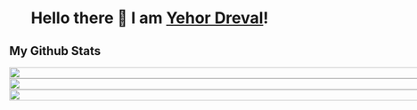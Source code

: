 <h1 align="center">
Hello there 👋 I am <a href="https://www.linkedin.com/in/yehor-dreval-1634b4207/">Yehor Dreval</a>!
</h1>

## My Github Stats

<div style="display: flex; width: 100vw; flex-direction: column; align-items: center;">
    <div style="width: 100%;">
        <img  style="width: 100%"src="https://github-readme-streak-stats.herokuapp.com/?user=Freekson&theme=gotham" />
    </div> 
    <div style="width: 100%;">
        <img  style="width: 100%"src="https://github-readme-stats.vercel.app/api?username=Freekson&theme=gotham&custom_title=Yehor%20github%20stats" />
    </div>
    <div style="width: 100%;">
        <img style="width: 100%" src="https://github-readme-stats.vercel.app/api/wakatime?username=Freekson&theme=gotham&layout=compact" />
    </div>
</div>
